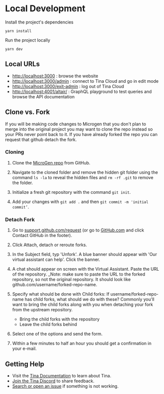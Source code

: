 # Local Development

Install the project's dependencies

```
yarn install
```

Run the project locally

```
yarn dev
```

## Local URLs

- <http://localhost:3000> : browse the website
- <http://localhost:3000/admin> : connect to Tina Cloud and go in edit mode
- <http://localhost:3000/exit-admin> : log out of Tina Cloud
- <http://localhost:4001/altair/> : GraphQL playground to test queries and browse the API documentation

## Clone vs. Fork

If you will be making code changes to Microgen that you don't plan to merge into the original project you may want to clone the repo instead so  your PRs never point back to it. If you have already forked the repo you can request that github detach the fork.

### Cloning

1. Clone the [MicroGen repo](https://github.com/pathfindertools/microgen) from GitHub.

2. Navigate to the cloned folder and remove the hidden git folder using the command ```ls -la``` to reveal the hidden files and ```rm -rf .git``` to remove the folder.

3. Initialize a fresh git repository with the command ```git init```.

4. Add your changes with ```git add .``` and then ```git commit -m 'initial commit’```.

### Detach Fork

1. Go to [support.github.com/request](support.github.com/request) (or go to [GitHub.com](GitHub.com) and click Contact GitHub in the footer).

2. Click Attach, detach or reroute forks.

3. In the Subject field, typ 'Unfork'. A blue banner should appear with 'Our virtual assistant can help'. Click the banner.

4. A chat should appear on screen with the Virtual Assistant. Paste the URL of the repository.
_Note: make sure to paste the URL to the forked repository, so not the original repository. It should look like github.com/username/forked-repo-name.

5. Specify what should be done with Child forks:
  If username/forked-repo-name has child forks, what should we do with these?
Commonly you'll want to bring the child forks along with you when detaching your fork from the upstream repository.

    - Bring the child forks with the repository
    - Leave the child forks behind

6. Select one of the options and send the form.

7. Within a few minutes to half an hour you should get a confirmation in your e-mail.

## Getting Help

- Visit the [Tina Documentation](https://tina.io/docs/) to learn about Tina.
- [Join the Tina Discord](https://discord.gg/zumN63Ybpf) to share feedback.
- [Search or open an issue](https://github.com/tinacms/tinacms/issues) if something is not working.
